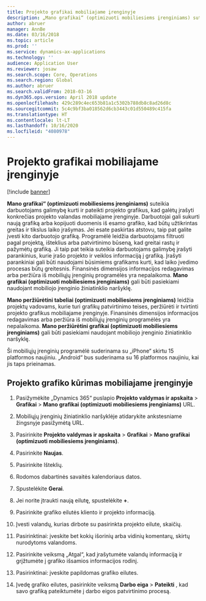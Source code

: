 ```yaml
---
title: Projekto grafikai mobiliajame įrenginyje
description: „Mano grafikai“ (optimizuoti mobiliesiems įrenginiams) suteikia darbuotojams galimybę kurti ir pateikti projekto grafikus, kad galėtų įrašyti konkrečias projekto valandas mobiliajame įrenginyje.
author: abruer
manager: AnnBe
ms.date: 03/16/2018
ms.topic: article
ms.prod: ''
ms.service: dynamics-ax-applications
ms.technology: ''
audience: Application User
ms.reviewer: josaw
ms.search.scope: Core, Operations
ms.search.region: Global
ms.author: abruer
ms.search.validFrom: 2018-03-16
ms.dyn365.ops.version: April 2018 update
ms.openlocfilehash: 429c289c4ec653b81a1c5302b788db8c8ad26d8c
ms.sourcegitcommit: 5c4c9bf3ba018562d6cb3443c01d550489c415fa
ms.translationtype: HT
ms.contentlocale: lt-LT
ms.lasthandoff: 10/16/2020
ms.locfileid: "4080978"
---
```

# <a name="project-timesheets-on-a-mobile-device"></a>Projekto grafikai mobiliajame įrenginyje

[!include [banner](../includes/banner.md)]

**Mano grafikai“ (optimizuoti mobiliesiems įrenginiams)** suteikia darbuotojams galimybę kurti ir pateikti projekto grafikus, kad galėtų įrašyti konkrečias projekto valandas mobiliajame įrenginyje. Darbuotojai gali sukurti naują grafiką arba kopijuoti duomenis iš esamo grafiko, kad būtų užtikrintas greitas ir tikslus laiko įrašymas. Jei esate paskirtas atstovu, taip pat galite įvesti kito darbuotojo grafiką. Programėlė leidžia darbuotojams filtruoti pagal projektą, išteklius arba patvirtinimo būseną, kad greitai rastų ir pažymėtų grafiką. Ji taip pat teikia suteikia darbuotojams galimybę įrašyti parankinius, kurie įrašo projekto ir veiklos informaciją į grafiką. Įrašyti parankiniai gali būti naudojami būsimiems grafikams kurti, kad laiko įvedimo procesas būtų greitesnis. Finansinės dimensijos informacijos redagavimas arba peržiūra iš mobiliųjų įrenginių programėlės yra nepalaikoma. **Mano grafikai (optimizuoti mobiliesiems įrenginiams)** gali būti pasiekiami naudojant mobiliojo įrenginio žiniatinklio naršyklę.

**Mano peržiūrėtini tabeliai (optimizuoti mobiliesiems įrenginiams)** leidžia projektų vadovams, kurie turi grafikų patvirtinimo teises, peržiūrėti ir tvirtinti projekto grafikus mobiliajame įrenginyje. Finansinės dimensijos informacijos redagavimas arba peržiūra iš mobiliųjų įrenginių programėlės yra nepalaikoma. **Mano peržiūrėtini grafikai (optimizuoti mobiliesiems įrenginiams)** gali būti pasiekiami naudojant mobiliojo įrenginio žiniatinklio naršyklę.

Ši mobiliųjų įrenginių programėlė suderinama su „iPhone“ skirtu 15 platformos naujiniu.
„Android“ bus suderinama su 16 platformos naujiniu, kai jis taps prieinamas.

## <a name="create-a-project-timesheet-on-your-mobile-device"></a>Projekto grafiko kūrimas mobiliajame įrenginyje

1.  Pasižymėkite „Dynamics 365“ puslapio **Projekto valdymas ir apskaita** \> **Grafikai** \> **Mano grafikai (optimizuoti mobiliesiems įrenginiams)** URL.

2.  Mobiliųjų įrenginių žiniatinklio naršyklėje atidarykite ankstesniame žingsnyje pasižymėtą URL.
 
3.  Pasirinkite **Projekto valdymas ir apskaita** \> **Grafikai** \> **Mano grafikai (optimizuoti mobiliesiems įrenginiams)**.

4.  Pasirinkite **Naujas**.

5.  Pasirinkite Išteklių.

6.  Rodomos dabartinės savaitės kalendoriaus datos.

7.  Spustelėkite **Gerai**.

8.  Jei norite įtraukti naują eilutę, spustelėkite **+**.

9.  Pasirinkite grafiko eilutės kliento ir projekto informaciją.

10. Įvesti valandų, kurias dirbote su pasirinkta projekto eilute, skaičių.

11. Pasirinktinai: įveskite bet kokių išorinių arba vidinių komentarų, skirtų nurodytoms valandoms.

12. Pasirinkite veiksmą „Atgal“, kad įrašytumėte valandų informaciją ir grįžtumėte į grafiko išsamios informacijos rodinį.

13. Pasirinktinai: įveskite papildomas grafiko eilutes.

14. Įvedę grafiko eilutes, pasirinkite veiksmą **Darbo eiga** \> **Pateikti** , kad savo grafiką pateiktumėte į darbo eigos patvirtinimo procesą.

